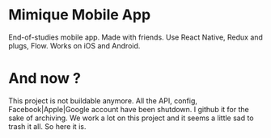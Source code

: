 # Mimique Mobile App

End-of-studies mobile app. Made with friends.
Use React Native, Redux and plugs, Flow.
Works on iOS and Android.

# And now ?

This project is not buildable anymore. All the API, config, Facebook|Apple|Google account have been shutdown. I github it for the sake of archiving. We work a lot on this project and it seems a little sad to trash it all. So here it is.